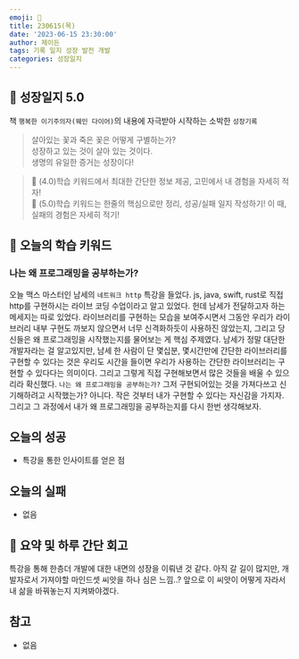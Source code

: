 ```yaml
---
emoji: 🌱
title: 230615(목)
date: '2023-06-15 23:30:00'
author: 제이든
tags: 기록 일지 성장 발전 개발
categories: 성장일지
---
```


## 🎄 성장일지 5.0

책 `행복한 이기주의자(웨인 다이어)`의 내용에 자극받아 시작하는 소박한 `성장기록`

> 살아있는 꽃과 죽은 꽃은 어떻게 구별하는가?<br/>
> 성장하고 있는 것이 살아 있는 것이다.<br/>
> 생명의 유일한 증거는 성장이다!

> 🌾 (4.0)학습 키워드에서 최대한 간단한 정보 제공, 고민에서 내 경험을 자세히 적자!<br/>
> 🥊 (5.0)학습 키워드는 한줄의 핵심으로만 정리, 성공/실패 일지 작성하기! 이 때, 실패의 경험은 자세히 적기!

## 🔑 오늘의 학습 키워드

### 나는 왜 프로그래밍을 공부하는가?

오늘 맥스 마스터인 남세의 `네트워크 http` 특강을 들었다. js, java, swift, rust로 직접 http를 구현하시는 라이브 코딩 수업이라고 알고 있었다. 헌데
남세가 전달하고자 하는 메세지는 따로 있었다. 라이브러리를 구현하는 모습을 보여주시면서 그동안 우리가 라이브러리 내부 구현도 까보지 않으면서 너무 신격화하듯이
사용하진 않았는지, 그리고 당신들은 왜 프로그래밍을 시작했는지를 물어보는 게 핵심 주제였다. 남세가 정말 대단한 개발자라는 걸 알고있지만, 남세 한 사람이 단 몇십분,
몇시간만에 간단한 라이브러리를 구현할 수 있다는 것은 우리도 시간을 들이면 우리가 사용하는 간단한 라이브러리는 구현할 수 있다다는 의미이다. 그리고 그렇게 직접 구현해보면서
많은 것들을 배울 수 있으리라 확신했다. `나는 왜 프로그래밍을 공부하는가?` 그저 구현되어있는 것을 가져다쓰고 신기해하려고 시작했는가? 아니다. 작은 것부터 내가 구현할 수 있다는 
자신감을 가지자. 그리고 그 과정에서 내가 왜 프로그래밍을 공부하는지를 다시 한번 생각해보자.

## 오늘의 성공

- 특강을 통한 인사이트를 얻은 점

## 오늘의 실패

- 없음

## 📝 요약 및 하루 간단 회고

특강을 통해 한층더 개발에 대한 내면의 성장을 이뤄낸 것 같다. 아직 갈 길이 많지만, 개발자로서 가져야할 마인드셋 씨앗을 하나 심은 느낌..? 앞으로 이 씨앗이 어떻게 자라서
내 삶을 바꿔놓는지 지켜봐야겠다.

## 참고

- 없음

```toc

```
